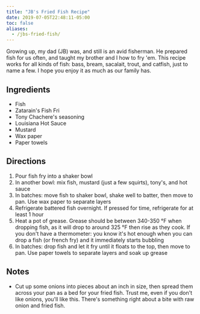 ```yaml
---
title: "JB's Fried Fish Recipe"
date: 2019-07-05T22:48:11-05:00
toc: false
aliases:
  - /jbs-fried-fish/
---
```


Growing up, my dad (JB) was, and still is an avid fisherman. He prepared fish for us often, and taught my brother and I how to fry 'em. This recipe works for all kinds of fish: bass, bream, sacalait, trout, and catfish, just to name a few. I hope you enjoy it as much as our family has. 

<!--more-->

## Ingredients

- Fish
- Zatarain's Fish Fri
- Tony Chachere's seasoning
- Louisiana Hot Sauce
- Mustard
- Wax paper
- Paper towels

## Directions

1. Pour fish fry into a shaker bowl
1. In another bowl: mix fish, mustard (just a few squirts), tony's, and hot sauce
1. In batches: move fish to shaker bowl, shake well to batter, then move to pan. Use wax paper to separate layers
1. Refrigerate battered fish overnight. If pressed for time, refrigerate for at least 1 hour 
1. Heat a pot of grease. Grease should be between 340-350 °F when dropping fish, as it will drop to around 325 °F then rise as they cook. If you don't have a thermometer: you know it's hot enough when you can drop a fish (or french fry) and it immediately starts bubbling
1. In batches: drop fish and let it fry until it floats to the top, then move to pan. Use paper towels to separate layers and soak up grease

## Notes

- Cut up some onions into pieces about an inch in size, then spread them across your pan as a bed for your fried fish. Trust me, even if you don't like onions, you'll like this. There's something right about a bite with raw onion and fried fish. 
